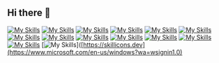 ## Hi there 👋
[![My Skills](https://skillicons.dev/icons?i=cpp)](https://skillicons.dev)
[![My Skills](https://skillicons.dev/icons?i=js)](https://skillicons.dev)
[![My Skills](https://skillicons.dev/icons?i=arduino)](https://skillicons.dev)
[![My Skills](https://skillicons.dev/icons?i=java)](https://skillicons.dev)
[![My Skills](https://skillicons.dev/icons?i=nodejs)](https://skillicons.dev)
[![My Skills](https://skillicons.dev/icons?i=css)](https://skillicons.dev)
[![My Skills](https://skillicons.dev/icons?i=html)](https://skillicons.dev)
[![My Skills](https://skillicons.dev/icons?i=visualstudio)](https://skillicons.dev)
[![My Skills](https://skillicons.dev/icons?i=vscode)](https://skillicons.dev)
[![My Skills](https://skillicons.dev/icons?i=idea)](https://skillicons.dev)
[![My Skills](https://skillicons.dev/icons?i=clion)](https://skillicons.dev)
[![My Skills](https://skillicons.dev/icons?i=discord)](https://skillicons.dev)
[![My Skills](https://skillicons.dev/icons?i=linux)](https://skillicons.dev)
[![My Skills](https://skillicons.dev/icons?i=windows)]([https://skillicons.dev](https://www.microsoft.com/en-us/windows?wa=wsignin1.0)
<!--
**mateoquaglia/mateoquaglia** is a ✨ _special_ ✨ repository because its `README.md` (this file) appears on your GitHub profile.

Here are some ideas to get you started:
(https://skillicons.dev/icons?i=js,html,css,wasm)](https://skillicons.dev)
- 🔭 I’m currently working on ...
- 🌱 I’m currently learning ...
- 👯 I’m looking to collaborate on ...
- 🤔 I’m looking for help with ...
- 💬 Ask me about ...
- 📫 How to reach me: ...
- 😄 Pronouns: ...
- ⚡ Fun fact: ...
-->
